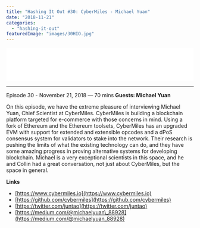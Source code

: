 ```yaml
---
title: "Hashing It Out #30: CyberMiles - Michael Yuan"
date: "2018-11-21"
categories: 
  - "hashing-it-out"
featuredImage: "images/30HIO.jpg"
---
```


<iframe style="border: none;" src="//html5-player.libsyn.com/embed/episode/id/7646411/height/90/theme/custom/autoplay/no/autonext/no/thumbnail/yes/preload/no/no_addthis/no/direction/backward/render-playlist/no/custom-color/ee6a0e/" width="100%" height="90" scrolling="no" allowfullscreen="allowfullscreen"></iframe>

* * *

Episode 30 - November 21, 2018 — 70 mins **Guests: Michael Yuan**

On this episode, we have the extreme pleasure of interviewing Michael Yuan, Chief Scientist at CyberMiles. CyberMiles is building a blockchain platform targeted for e-commerce with those concerns in mind. Using a fork of Ethereum and the Ethereum toolsets, CyberMiles has an upgraded EVM with support for extended and extensible opcodes and a dPoS consensus system for validators to stake into the network. Their research is pushing the limits of what the existing technology can do, and they have some amazing progress in proving alternative systems for developing blockchain. Michael is a very exceptional scientists in this space, and he and Collin had a great conversation, not just about CyberMiles, but the space in general.

**Links**

- [https://www.cybermiles.io](https://www.cybermiles.io) 
- [https://github.com/cybermiles](https://github.com/cybermiles) 
- [https://twitter.com/juntao](https://twitter.com/juntao) 
- [https://medium.com/@michaelyuan\_88928](https://medium.com/@michaelyuan_88928)
